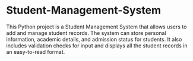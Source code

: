 # Student-Management-System
This Python project is a Student Management System that allows users to add and manage student records. The system can store personal information, academic details, and admission status for students. It also includes validation checks for input and displays all the student records in an easy-to-read format.
